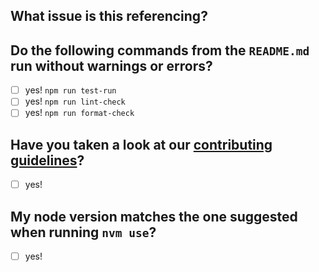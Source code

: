 ## What issue is this referencing?

<!--
Delete what is in this comment tag and reference an issue by typing # and then searching whatever key words

Say something like "this pr fixes #123" because github uses keywords like "fixes" to auto close the issues when the pr is merged. See more info [here](https://docs.github.com/en/issues/tracking-your-work-with-issues/linking-a-pull-request-to-an-issue#linking-a-pull-request-to-an-issue-using-a-keyword)
-->

## Do the following commands from the `README.md` run without warnings or errors?

-   [ ] yes! `npm run test-run`
-   [ ] yes! `npm run lint-check`
-   [ ] yes! `npm run format-check`

## Have you taken a look at our [contributing guidelines](https://github.com/devedmonton/DES-Website/blob/main/.github/CONTRIBUTING.md)?

-   [ ] yes!

## My node version matches the one suggested when running `nvm use`?

-   [ ] yes!
